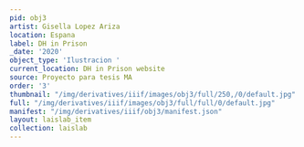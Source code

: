 ```yaml
---
pid: obj3
artist: Gisella Lopez Ariza
location: Espana
label: DH in Prison
_date: '2020'
object_type: 'Ilustracion '
current_location: DH in Prison website
source: Proyecto para tesis MA
order: '3'
thumbnail: "/img/derivatives/iiif/images/obj3/full/250,/0/default.jpg"
full: "/img/derivatives/iiif/images/obj3/full/full/0/default.jpg"
manifest: "/img/derivatives/iiif/obj3/manifest.json"
layout: laislab_item
collection: laislab
---
```

